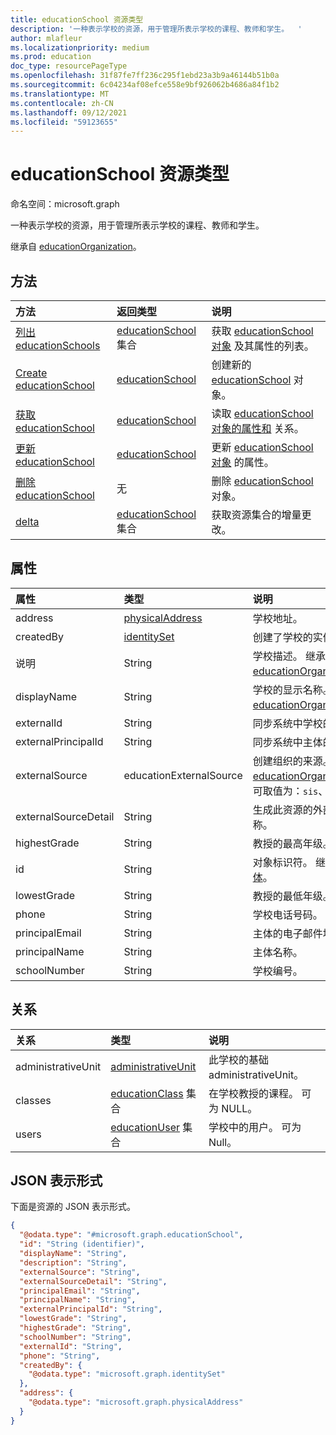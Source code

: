 ```yaml
---
title: educationSchool 资源类型
description: '一种表示学校的资源，用于管理所表示学校的课程、教师和学生。  '
author: mlafleur
ms.localizationpriority: medium
ms.prod: education
doc_type: resourcePageType
ms.openlocfilehash: 31f87fe7ff236c295f1ebd23a3b9a46144b51b0a
ms.sourcegitcommit: 6c04234af08efce558e9bf926062b4686a84f1b2
ms.translationtype: MT
ms.contentlocale: zh-CN
ms.lasthandoff: 09/12/2021
ms.locfileid: "59123655"
---
```

# <a name="educationschool-resource-type"></a>educationSchool 资源类型

命名空间：microsoft.graph

一种表示学校的资源，用于管理所表示学校的课程、教师和学生。

继承自 [educationOrganization](../resources/educationorganization.md)。

## <a name="methods"></a>方法

| 方法                                                     | 返回类型                                                   | 说明                                                                                            |
| :--------------------------------------------------------- | :------------------------------------------------------------ | :----------------------------------------------------------------------------------------------------- |
| [列出 educationSchools](../api/educationschool-list.md)    | [educationSchool](../resources/educationschool.md) 集合 | 获取 [educationSchool 对象](../resources/educationschool.md) 及其属性的列表。     |
| [Create educationSchool](../api/educationschool-post.md) | [educationSchool](../resources/educationschool.md)            | 创建新的 [educationSchool](../resources/educationschool.md) 对象。                                |
| [获取 educationSchool](../api/educationschool-get.md)       | [educationSchool](../resources/educationschool.md)            | 读取 [educationSchool 对象的属性和](../resources/educationschool.md) 关系。 |
| [更新 educationSchool](../api/educationschool-update.md) | [educationSchool](../resources/educationschool.md)            | 更新 [educationSchool 对象](../resources/educationschool.md) 的属性。                 |
| [删除 educationSchool](../api/educationschool-delete.md) | 无                                                          | 删除 [educationSchool](../resources/educationschool.md) 对象。                                  |
| [delta](../api/educationschool-delta.md)                   | [educationSchool](../resources/educationschool.md) 集合 | 获取资源集合的增量更改。                                                    |

## <a name="properties"></a>属性

| 属性             | 类型                                               | 说明                                                                                                                                                          |
| :------------------- | :------------------------------------------------- | :------------------------------------------------------------------------------------------------------------------------------------------------------------------- |
| address              | [physicalAddress](../resources/physicaladdress.md) | 学校地址。                                                                                                                                               |
| createdBy            | [identitySet](../resources/identityset.md)         | 创建了学校的实体。                                                                                                                                       |
| 说明          | String                                             | 学校描述。 继承自 [educationOrganization](../resources/educationorganization.md)。                                                             |
| displayName          | String                                             | 学校的显示名称。 继承自 [educationOrganization](../resources/educationorganization.md)。                                                            |
| externalId           | String                                             | 同步系统中学校的 ID。                                                                                                                                      |
| externalPrincipalId  | String                                             | 同步系统中主体的 ID。                                                                                                                                   |
| externalSource       | educationExternalSource                            | 创建组织的来源。 继承自 [educationOrganization](../resources/educationorganization.md)。 可取值为：`sis`、`manual`。 |
| externalSourceDetail | String                                             | 生成此资源的外部源的名称。                                                                                                   |
| highestGrade         | String                                             | 教授的最高年级。                                                                                                                                                |
| id                   | String                                             | 对象标识符。 继承自 [实体](../resources/entity.md)。                                                                                                   |
| lowestGrade          | String                                             | 教授的最低年级。                                                                                                                                                 |
| phone                | String                                             | 学校电话号码。                                                                                                                                              |
| principalEmail       | String                                             | 主体的电子邮件地址。                                                                                                                                      |
| principalName        | String                                             | 主体名称。                                                                                                                                               |
| schoolNumber         | String                                             | 学校编号。                                                                                                                                                       |

## <a name="relationships"></a>关系

| 关系       | 类型                                                        | 说明                                       |
| :----------------- | :---------------------------------------------------------- | :------------------------------------------------ |
| administrativeUnit | [administrativeUnit](../resources/administrativeunit.md)    | 此学校的基础 administrativeUnit。 |
| classes            | [educationClass](../resources/educationclass.md) 集合 | 在学校教授的课程。 可为 NULL。           |
| users              | [educationUser](../resources/educationuser.md) 集合   | 学校中的用户。 可为 Null。                    |

## <a name="json-representation"></a>JSON 表示形式

下面是资源的 JSON 表示形式。

<!-- {
  "blockType": "resource",
  "keyProperty": "id",
  "@odata.type": "microsoft.graph.educationSchool",
  "baseType": "microsoft.graph.educationOrganization",
  "openType": false
}
-->

```json
{
  "@odata.type": "#microsoft.graph.educationSchool",
  "id": "String (identifier)",
  "displayName": "String",
  "description": "String",
  "externalSource": "String",
  "externalSourceDetail": "String",
  "principalEmail": "String",
  "principalName": "String",
  "externalPrincipalId": "String",
  "lowestGrade": "String",
  "highestGrade": "String",
  "schoolNumber": "String",
  "externalId": "String",
  "phone": "String",
  "createdBy": {
    "@odata.type": "microsoft.graph.identitySet"
  },
  "address": {
    "@odata.type": "microsoft.graph.physicalAddress"
  }
}
```

